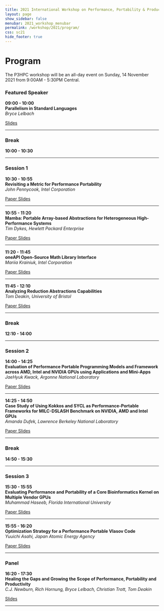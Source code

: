 ```yaml
---
title: 2021 International Workshop on Performance, Portability & Productivity in HPC
layout: page
show_sidebar: false
menubar: 2021_workshop_menubar
permalink: /workshop/2021/program/
css: sc21
hide_footer: true
---
```


# Program

The P3HPC workshop will be an all-day event on Sunday, 14 November 2021 from 9:00AM - 5:30PM Central.

### Featured Speaker

<p>
<b>09:00 - 10:00</b><br />
<b>Parallelism in Standard Languages</b><br />
<i>Bryce Lelbach</i><br />
<div class="buttons">
 <a class="button is-primary" href="" disabled>
  <span class="icon is-small">
   <i class="fas fa-chalkboard-teacher"></i>
  </span>
  <span>Slides</span>
</a>
</div>
</p>

<hr>

### Break

**10:00 - 10:30**

<hr>

### Session 1

<p>
<b>10:30 - 10:55</b><br />
<b>Revisiting a Metric for Performance Portability</b><br />  
<i>John Pennycook, Intel Corporation</i><br />
<div class="buttons">
 <a class="button is-primary" href="" disabled>
  <span class="icon is-small">
   <i class="fas fa-file-alt"></i>
  </span>
  <span>Paper</span>
 </a>
 <a class="button is-primary" href="" disabled>
  <span class="icon is-small">
   <i class="fas fa-chalkboard-teacher"></i>
  </span>
  <span>Slides</span>
 </a>
</div>
</p>

<hr>

<p>
<b>10:55 - 11:20</b><br /> 
<b>Mamba: Portable Array-based Abstractions for Heterogeneous High-Performance Systems</b><br />
<i>Tim Dykes, Hewlett Packard Enterprise</i><br />
<div class="buttons">
 <a class="button is-primary" href="" disabled>
  <span class="icon is-small">
   <i class="fas fa-file-alt"></i>
  </span>
  <span>Paper</span>
 </a>
 <a class="button is-primary" href="" disabled>
  <span class="icon is-small">
   <i class="fas fa-chalkboard-teacher"></i>
  </span>
  <span>Slides</span>
 </a>
</div>
</p>

<hr>

<p>
<b>11:20 - 11:45</b><br /> 
<b>oneAPI Open-Source Math Library Interface</b><br />
<i>Mariia Krainiuk, Intel Corporation</i><br />
<div class="buttons">
 <a class="button is-primary" href="" disabled>
  <span class="icon is-small">
   <i class="fas fa-file-alt"></i>
  </span>
  <span>Paper</span>
 </a>
 <a class="button is-primary" href="" disabled>
  <span class="icon is-small">
   <i class="fas fa-chalkboard-teacher"></i>
  </span>
  <span>Slides</span>
 </a>
</div>
</p>

<hr>

<p>
<b>11:45 - 12:10</b><br /> 
<b>Analyzing Reduction Abstractions Capabilities</b><br />
<i>Tom Deakin, University of Bristol</i><br />
<div class="buttons">
 <a class="button is-primary" href="" disabled>
  <span class="icon is-small">
   <i class="fas fa-file-alt"></i>
  </span>
  <span>Paper</span>
 </a>
 <a class="button is-primary" href="" disabled>
  <span class="icon is-small">
   <i class="fas fa-chalkboard-teacher"></i>
  </span>
  <span>Slides</span>
 </a>
</div>
</p>

<hr>

### Break

**12:10 - 14:00**

<hr>

### Session 2

<p>
<b>14:00 - 14:25</b><br />
<b>Evaluation of Performance Portable Programming Models and Framework across AMD, Intel and NVIDIA GPUs using Applications and Mini-Apps</b><br />  
<i>JaeHyuk Kwack, Argonne National Laboratory</i><br />
<div class="buttons">
 <a class="button is-primary" href="" disabled>
  <span class="icon is-small">
   <i class="fas fa-file-alt"></i>
  </span>
  <span>Paper</span>
 </a>
 <a class="button is-primary" href="" disabled>
  <span class="icon is-small">
   <i class="fas fa-chalkboard-teacher"></i>
  </span>
  <span>Slides</span>
 </a>
</div>
</p>

<hr>

<p>
<b>14:25 - 14:50</b><br />
<b>Case Study of Using Kokkos and SYCL as Performance-Portable Frameworks for MILC-DSLASH Benchmark on NVIDIA, AMD and Intel GPUs</b><br />  
<i>Amanda Dufek, Lawrence Berkeley National Laboratory</i><br />
<div class="buttons">
 <a class="button is-primary" href="" disabled>
  <span class="icon is-small">
   <i class="fas fa-file-alt"></i>
  </span>
  <span>Paper</span>
 </a>
 <a class="button is-primary" href="" disabled>
  <span class="icon is-small">
   <i class="fas fa-chalkboard-teacher"></i>
  </span>
  <span>Slides</span>
 </a>
</div>
</p>

<hr>

### Break

**14:50 - 15:30**

<hr>

### Session 3

<p>
<b>15:30 - 15:55</b><br />
<b>Evaluating Performance and Portability of a Core Bioinformatics Kernel on Multiple Vendor GPUs</b><br />  
<i>Muhammad Haseeb, Florida International University</i><br />
<div class="buttons">
 <a class="button is-primary" href="" disabled>
  <span class="icon is-small">
   <i class="fas fa-file-alt"></i>
  </span>
  <span>Paper</span>
 </a>
 <a class="button is-primary" href="" disabled>
  <span class="icon is-small">
   <i class="fas fa-chalkboard-teacher"></i>
  </span>
  <span>Slides</span>
 </a>
</div>
</p>

<hr>

<p>
<b>15:55 - 16:20</b><br />
<b>Optimization Strategy for a Performance Portable Vlasov Code</b><br />  
<i>Yuuichi Asahi, Japan Atomic Energy Agency</i><br />
<div class="buttons">
 <a class="button is-primary" href="" disabled>
  <span class="icon is-small">
   <i class="fas fa-file-alt"></i>
  </span>
  <span>Paper</span>
 </a>
 <a class="button is-primary" href="" disabled>
  <span class="icon is-small">
   <i class="fas fa-chalkboard-teacher"></i>
  </span>
  <span>Slides</span>
 </a>
</div>
</p>

<hr>

### Panel

<p>
<b>16:20 - 17:30</b><br /> 
<b>Healing the Gaps and Growing the Scope of Performance, Portability and Productivity</b><br /> 
<i>C.J. Newburn, Rich Hornung, Bryce Lelbach, Christian Trott, Tom Deakin</i><br />
<div class="buttons">
 <a class="button is-primary" href="" disabled>
  <span class="icon is-small">
   <i class="fas fa-chalkboard-teacher"></i>
  </span>
  <span>Slides</span>
 </a>
</div>
</p>

<hr>
